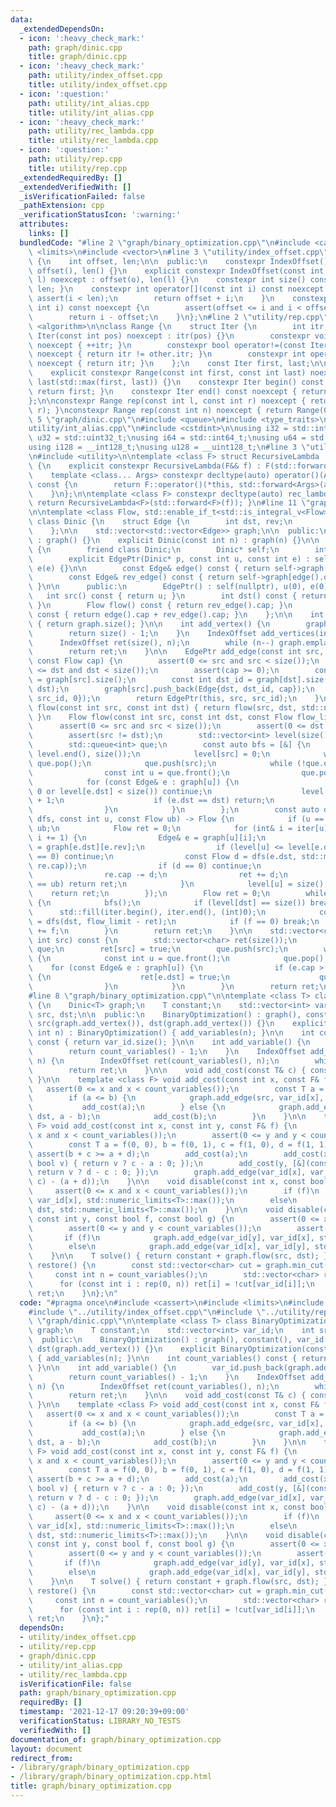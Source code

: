 ```yaml
---
data:
  _extendedDependsOn:
  - icon: ':heavy_check_mark:'
    path: graph/dinic.cpp
    title: graph/dinic.cpp
  - icon: ':heavy_check_mark:'
    path: utility/index_offset.cpp
    title: utility/index_offset.cpp
  - icon: ':question:'
    path: utility/int_alias.cpp
    title: utility/int_alias.cpp
  - icon: ':heavy_check_mark:'
    path: utility/rec_lambda.cpp
    title: utility/rec_lambda.cpp
  - icon: ':question:'
    path: utility/rep.cpp
    title: utility/rep.cpp
  _extendedRequiredBy: []
  _extendedVerifiedWith: []
  _isVerificationFailed: false
  _pathExtension: cpp
  _verificationStatusIcon: ':warning:'
  attributes:
    links: []
  bundledCode: "#line 2 \"graph/binary_optimization.cpp\"\n#include <cassert>\n#include\
    \ <limits>\n#include <vector>\n#line 3 \"utility/index_offset.cpp\"\n\nclass IndexOffset\
    \ {\n    int offset, len;\n\n  public:\n    constexpr IndexOffset() noexcept :\
    \ offset(), len() {}\n    explicit constexpr IndexOffset(const int o, const int\
    \ l) noexcept : offset(o), len(l) {}\n    constexpr int size() const { return\
    \ len; }\n    constexpr int operator[](const int i) const noexcept {\n       \
    \ assert(i < len);\n        return offset + i;\n    }\n    constexpr int to_idx(const\
    \ int i) const noexcept {\n        assert(offset <= i and i < offset + len);\n\
    \        return i - offset;\n    }\n};\n#line 2 \"utility/rep.cpp\"\n#include\
    \ <algorithm>\n\nclass Range {\n    struct Iter {\n        int itr;\n        constexpr\
    \ Iter(const int pos) noexcept : itr(pos) {}\n        constexpr void operator++()\
    \ noexcept { ++itr; }\n        constexpr bool operator!=(const Iter& other) const\
    \ noexcept { return itr != other.itr; }\n        constexpr int operator*() const\
    \ noexcept { return itr; }\n    };\n    const Iter first, last;\n\n  public:\n\
    \    explicit constexpr Range(const int first, const int last) noexcept : first(first),\
    \ last(std::max(first, last)) {}\n    constexpr Iter begin() const noexcept {\
    \ return first; }\n    constexpr Iter end() const noexcept { return last; }\n\
    };\n\nconstexpr Range rep(const int l, const int r) noexcept { return Range(l,\
    \ r); }\nconstexpr Range rep(const int n) noexcept { return Range(0, n); }\n#line\
    \ 5 \"graph/dinic.cpp\"\n#include <queue>\n#include <type_traits>\n#line 2 \"\
    utility/int_alias.cpp\"\n#include <cstdint>\n\nusing i32 = std::int32_t;\nusing\
    \ u32 = std::uint32_t;\nusing i64 = std::int64_t;\nusing u64 = std::uint64_t;\n\
    using i128 = __int128_t;\nusing u128 = __uint128_t;\n#line 3 \"utility/rec_lambda.cpp\"\
    \n#include <utility>\n\ntemplate <class F> struct RecursiveLambda : private F\
    \ {\n    explicit constexpr RecursiveLambda(F&& f) : F(std::forward<F>(f)) {}\n\
    \    template <class... Args> constexpr decltype(auto) operator()(Args&&... args)\
    \ const {\n        return F::operator()(*this, std::forward<Args>(args)...);\n\
    \    }\n};\n\ntemplate <class F> constexpr decltype(auto) rec_lambda(F&& f) {\
    \ return RecursiveLambda<F>(std::forward<F>(f)); }\n#line 11 \"graph/dinic.cpp\"\
    \n\ntemplate <class Flow, std::enable_if_t<std::is_integral_v<Flow>>* = nullptr>\
    \ class Dinic {\n    struct Edge {\n        int dst, rev;\n        Flow cap;\n\
    \    };\n\n    std::vector<std::vector<Edge>> graph;\n\n  public:\n    Dinic()\
    \ : graph() {}\n    explicit Dinic(const int n) : graph(n) {}\n\n    class EdgePtr\
    \ {\n        friend class Dinic;\n        Dinic* self;\n        int u, e;\n\n\
    \        explicit EdgePtr(Dinic* p, const int u, const int e) : self(p), u(u),\
    \ e(e) {}\n\n        const Edge& edge() const { return self->graph[u][e]; }\n\
    \        const Edge& rev_edge() const { return self->graph[edge().dst][edge().rev];\
    \ }\n\n      public:\n        EdgePtr() : self(nullptr), u(0), e(0) {}\n     \
    \   int src() const { return u; }\n        int dst() const { return edge().dst;\
    \ }\n        Flow flow() const { return rev_edge().cap; }\n        Flow cap()\
    \ const { return edge().cap + rev_edge().cap; }\n    };\n\n    int size() const\
    \ { return graph.size(); }\n\n    int add_vertex() {\n        graph.emplace_back();\n\
    \        return size() - 1;\n    }\n    IndexOffset add_vertices(int n) {\n  \
    \      IndexOffset ret(size(), n);\n        while (n--) graph.emplace_back();\n\
    \        return ret;\n    }\n\n    EdgePtr add_edge(const int src, const int dst,\
    \ const Flow cap) {\n        assert(0 <= src and src < size());\n        assert(0\
    \ <= dst and dst < size());\n        assert(cap >= 0);\n        const int src_id\
    \ = graph[src].size();\n        const int dst_id = graph[dst].size() + (src ==\
    \ dst);\n        graph[src].push_back(Edge{dst, dst_id, cap});\n        graph[dst].push_back(Edge{src,\
    \ src_id, 0});\n        return EdgePtr(this, src, src_id);\n    }\n\n    Flow\
    \ flow(const int src, const int dst) { return flow(src, dst, std::numeric_limits<Flow>::max());\
    \ }\n    Flow flow(const int src, const int dst, const Flow flow_limit) {\n  \
    \      assert(0 <= src and src < size());\n        assert(0 <= dst and dst < size());\n\
    \        assert(src != dst);\n        std::vector<int> level(size()), iter(size());\n\
    \        std::queue<int> que;\n        const auto bfs = [&] {\n            std::fill(level.begin(),\
    \ level.end(), size());\n            level[src] = 0;\n            while (!que.empty())\
    \ que.pop();\n            que.push(src);\n            while (!que.empty()) {\n\
    \                const int u = que.front();\n                que.pop();\n    \
    \            for (const Edge& e : graph[u]) {\n                    if (e.cap ==\
    \ 0 or level[e.dst] < size()) continue;\n                    level[e.dst] = level[u]\
    \ + 1;\n                    if (e.dst == dst) return;\n                    que.push(e.dst);\n\
    \                }\n            }\n        };\n        const auto dfs = rec_lambda([&](auto&&\
    \ dfs, const int u, const Flow ub) -> Flow {\n            if (u == src) return\
    \ ub;\n            Flow ret = 0;\n            for (int& i = iter[u]; i < graph[u].size();\
    \ i += 1) {\n                Edge& e = graph[u][i];\n                Edge& re\
    \ = graph[e.dst][e.rev];\n                if (level[u] <= level[e.dst] or re.cap\
    \ == 0) continue;\n                const Flow d = dfs(e.dst, std::min(ub - ret,\
    \ re.cap));\n                if (d == 0) continue;\n                e.cap += d;\n\
    \                re.cap -= d;\n                ret += d;\n                if (ret\
    \ == ub) return ret;\n            }\n            level[u] = size();\n        \
    \    return ret;\n        });\n        Flow ret = 0;\n        while (ret < flow_limit)\
    \ {\n            bfs();\n            if (level[dst] == size()) break;\n      \
    \      std::fill(iter.begin(), iter.end(), (int)0);\n            const Flow f\
    \ = dfs(dst, flow_limit - ret);\n            if (f == 0) break;\n            ret\
    \ += f;\n        }\n        return ret;\n    }\n\n    std::vector<char> min_cut(const\
    \ int src) const {\n        std::vector<char> ret(size());\n        std::queue<int>\
    \ que;\n        ret[src] = true;\n        que.push(src);\n        while (!que.empty())\
    \ {\n            const int u = que.front();\n            que.pop();\n        \
    \    for (const Edge& e : graph[u]) {\n                if (e.cap > 0 and !ret[e.dst])\
    \ {\n                    ret[e.dst] = true;\n                    que.push(e.dst);\n\
    \                }\n            }\n        }\n        return ret;\n    }\n};\n\
    #line 8 \"graph/binary_optimization.cpp\"\n\ntemplate <class T> class BinaryOptimization\
    \ {\n    Dinic<T> graph;\n    T constant;\n    std::vector<int> var_id;\n    int\
    \ src, dst;\n\n  public:\n    BinaryOptimization() : graph(), constant(), var_id(),\
    \ src(graph.add_vertex()), dst(graph.add_vertex()) {}\n    explicit BinaryOptimization(const\
    \ int n) : BinaryOptimization() { add_variables(n); }\n\n    int count_variables()\
    \ const { return var_id.size(); }\n\n    int add_variable() {\n        var_id.push_back(graph.add_vertex());\n\
    \        return count_variables() - 1;\n    }\n    IndexOffset add_variables(int\
    \ n) {\n        IndexOffset ret(count_variables(), n);\n        while (n--) var_id.push_back(graph.add_vertex());\n\
    \        return ret;\n    }\n\n    void add_cost(const T& c) { constant += c;\
    \ }\n\n    template <class F> void add_cost(const int x, const F& f) {\n     \
    \   assert(0 <= x and x < count_variables());\n        const T a = f(0), b = f(1);\n\
    \        if (a <= b) {\n            graph.add_edge(src, var_id[x], b - a);\n \
    \           add_cost(a);\n        } else {\n            graph.add_edge(var_id[x],\
    \ dst, a - b);\n            add_cost(b);\n        }\n    }\n\n    template <class\
    \ F> void add_cost(const int x, const int y, const F& f) {\n        assert(0 <=\
    \ x and x < count_variables());\n        assert(0 <= y and y < count_variables());\n\
    \        const T a = f(0, 0), b = f(0, 1), c = f(1, 0), d = f(1, 1);\n       \
    \ assert(b + c >= a + d);\n        add_cost(a);\n        add_cost(x, [&](const\
    \ bool v) { return v ? c - a : 0; });\n        add_cost(y, [&](const bool v) {\
    \ return v ? d - c : 0; });\n        graph.add_edge(var_id[x], var_id[y], (b +\
    \ c) - (a + d));\n    }\n\n    void disable(const int x, const bool f) {\n   \
    \     assert(0 <= x and x < count_variables());\n        if (f)\n            graph.add_edge(src,\
    \ var_id[x], std::numeric_limits<T>::max());\n        else\n            graph.add_edge(var_id[x],\
    \ dst, std::numeric_limits<T>::max());\n    }\n\n    void disable(const int x,\
    \ const int y, const bool f, const bool g) {\n        assert(0 <= x and x < count_variables());\n\
    \        assert(0 <= y and y < count_variables());\n        assert(f ^ g);\n \
    \       if (f)\n            graph.add_edge(var_id[y], var_id[x], std::numeric_limits<T>::max());\n\
    \        else\n            graph.add_edge(var_id[x], var_id[y], std::numeric_limits<T>::max());\n\
    \    }\n\n    T solve() { return constant + graph.flow(src, dst); }\n    std::vector<char>\
    \ restore() {\n        const std::vector<char> cut = graph.min_cut(src);\n   \
    \     const int n = count_variables();\n        std::vector<char> ret(n);\n  \
    \      for (const int i : rep(0, n)) ret[i] = !cut[var_id[i]];\n        return\
    \ ret;\n    }\n};\n"
  code: "#pragma once\n#include <cassert>\n#include <limits>\n#include <vector>\n\
    #include \"../utility/index_offset.cpp\"\n#include \"../utility/rep.cpp\"\n#include\
    \ \"graph/dinic.cpp\"\n\ntemplate <class T> class BinaryOptimization {\n    Dinic<T>\
    \ graph;\n    T constant;\n    std::vector<int> var_id;\n    int src, dst;\n\n\
    \  public:\n    BinaryOptimization() : graph(), constant(), var_id(), src(graph.add_vertex()),\
    \ dst(graph.add_vertex()) {}\n    explicit BinaryOptimization(const int n) : BinaryOptimization()\
    \ { add_variables(n); }\n\n    int count_variables() const { return var_id.size();\
    \ }\n\n    int add_variable() {\n        var_id.push_back(graph.add_vertex());\n\
    \        return count_variables() - 1;\n    }\n    IndexOffset add_variables(int\
    \ n) {\n        IndexOffset ret(count_variables(), n);\n        while (n--) var_id.push_back(graph.add_vertex());\n\
    \        return ret;\n    }\n\n    void add_cost(const T& c) { constant += c;\
    \ }\n\n    template <class F> void add_cost(const int x, const F& f) {\n     \
    \   assert(0 <= x and x < count_variables());\n        const T a = f(0), b = f(1);\n\
    \        if (a <= b) {\n            graph.add_edge(src, var_id[x], b - a);\n \
    \           add_cost(a);\n        } else {\n            graph.add_edge(var_id[x],\
    \ dst, a - b);\n            add_cost(b);\n        }\n    }\n\n    template <class\
    \ F> void add_cost(const int x, const int y, const F& f) {\n        assert(0 <=\
    \ x and x < count_variables());\n        assert(0 <= y and y < count_variables());\n\
    \        const T a = f(0, 0), b = f(0, 1), c = f(1, 0), d = f(1, 1);\n       \
    \ assert(b + c >= a + d);\n        add_cost(a);\n        add_cost(x, [&](const\
    \ bool v) { return v ? c - a : 0; });\n        add_cost(y, [&](const bool v) {\
    \ return v ? d - c : 0; });\n        graph.add_edge(var_id[x], var_id[y], (b +\
    \ c) - (a + d));\n    }\n\n    void disable(const int x, const bool f) {\n   \
    \     assert(0 <= x and x < count_variables());\n        if (f)\n            graph.add_edge(src,\
    \ var_id[x], std::numeric_limits<T>::max());\n        else\n            graph.add_edge(var_id[x],\
    \ dst, std::numeric_limits<T>::max());\n    }\n\n    void disable(const int x,\
    \ const int y, const bool f, const bool g) {\n        assert(0 <= x and x < count_variables());\n\
    \        assert(0 <= y and y < count_variables());\n        assert(f ^ g);\n \
    \       if (f)\n            graph.add_edge(var_id[y], var_id[x], std::numeric_limits<T>::max());\n\
    \        else\n            graph.add_edge(var_id[x], var_id[y], std::numeric_limits<T>::max());\n\
    \    }\n\n    T solve() { return constant + graph.flow(src, dst); }\n    std::vector<char>\
    \ restore() {\n        const std::vector<char> cut = graph.min_cut(src);\n   \
    \     const int n = count_variables();\n        std::vector<char> ret(n);\n  \
    \      for (const int i : rep(0, n)) ret[i] = !cut[var_id[i]];\n        return\
    \ ret;\n    }\n};"
  dependsOn:
  - utility/index_offset.cpp
  - utility/rep.cpp
  - graph/dinic.cpp
  - utility/int_alias.cpp
  - utility/rec_lambda.cpp
  isVerificationFile: false
  path: graph/binary_optimization.cpp
  requiredBy: []
  timestamp: '2021-12-17 09:20:39+09:00'
  verificationStatus: LIBRARY_NO_TESTS
  verifiedWith: []
documentation_of: graph/binary_optimization.cpp
layout: document
redirect_from:
- /library/graph/binary_optimization.cpp
- /library/graph/binary_optimization.cpp.html
title: graph/binary_optimization.cpp
---
```

